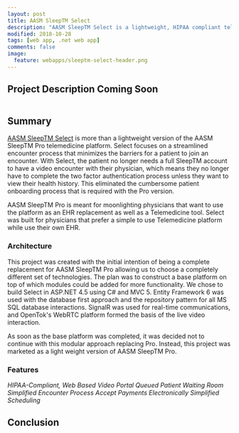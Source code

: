 ```yaml
---
layout: post
title: AASM SleepTM Select
description: "AASM SleepTM Select is a lightweight, HIPAA compliant telemedicine platform built specifically for sleep doctors. Developed with ease of use in mind, AASM SleepTM Select focuses on a simplified telemedicine encounter process."
modified: 2018-10-28
tags: [web app, .net web app]
comments: false
image:
  feature: webapps/sleeptm-select-header.png
---
```


## Project Description Coming Soon

<figure style="text-align: center">
    <img src="{{ site.url }}/images/webapps/sleeptm-select.png" alt="">
</figure>

## Summary

[AASM SleepTM Select](https://sleeptm.com) is more than a lightweight version of the AASM SleepTM Pro telemedicine platform. Select focuses on a streamlined encounter process that minimizes the barriers for a patient to join an encounter. With Select, the patient no longer needs a full SleepTM account to have a video encounter with their physician, which means they no longer have to complete the two factor authentication process unless they want to view their health history. This eliminated the cumbersome patient onboarding process that is required with the Pro version.

AASM SleepTM Pro is meant for moonlighting physicians that want to use the platform as an EHR replacement as well as a Telemedicine tool. Select was built for physicians that prefer a simple to use Telemedicine platform while use their own EHR.

### Architecture

This project was created with the initial intention of being a complete replacement for AASM SleepTM Pro allowing us to choose a completely different set of technologies. The plan was to construct a base platform on top of which modules could be added for more functionality. We chose to build Select in ASP.NET 4.5 using C# and MVC 5. Entity Framework 6 was used with the database first approach and the repository pattern for all MS SQL database interactions. SignalR was used for real-time communications, and OpenTok's WebRTC platform formed the basis of the live video interaction.

As soon as the base platform was completed, it was decided not to continue with this modular approach replacing Pro. Instead, this project was marketed as a light weight version of AASM SleepTM Pro.

### Features

*HIPAA-Compliant, Web Based Video Portal*
*Queued Patient Waiting Room*
*Simplified Encounter Process*
*Accept Payments Electronically*
*Simplified Scheduling*

## Conclusion
